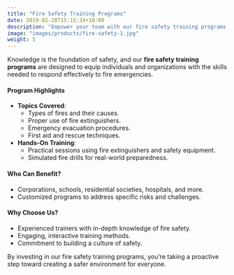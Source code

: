 ```yaml
---
title: "Fire Safety Training Programs"
date: 2019-02-28T15:15:34+10:00
description: "Empower your team with our fire safety training programs. Learn fire types, extinguisher use, and evacuation protocols to build a culture of safety."
image: "images/products/fire-safety-1.jpg"
weight: 5
---
```


Knowledge is the foundation of safety, and our **fire safety training programs** are designed to equip individuals and organizations with the skills needed to respond effectively to fire emergencies.

#### **Program Highlights**
- **Topics Covered**:
  - Types of fires and their causes.
  - Proper use of fire extinguishers.
  - Emergency evacuation procedures.
  - First aid and rescue techniques.
- **Hands-On Training**:
  - Practical sessions using fire extinguishers and safety equipment.
  - Simulated fire drills for real-world preparedness.

#### **Who Can Benefit?**
- Corporations, schools, residential societies, hospitals, and more.
- Customized programs to address specific risks and challenges.

#### **Why Choose Us?**
- Experienced trainers with in-depth knowledge of fire safety.
- Engaging, interactive training methods.
- Commitment to building a culture of safety.

By investing in our fire safety training programs, you’re taking a proactive step toward creating a safer environment for everyone.
